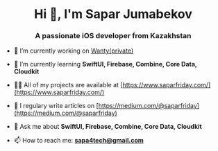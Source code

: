 <h1 align="center">Hi 👋, I'm Sapar Jumabekov</h1>
<h3 align="center">A passionate iOS developer from Kazakhstan</h3>


- 🔭 I’m currently working on [Wanty(private)](https://apps.apple.com/kz/app/wanty/id1555452616)

- 🌱 I’m currently learning **SwiftUI, Firebase, Combine, Core Data, Cloudkit**

- 👨‍💻 All of my projects are available at [https://www.saparfriday.com/](https://www.saparfriday.com/)

- 📝 I regulary write articles on [https://medium.com/@saparfriday](https://medium.com/@saparfriday)

- 💬 Ask me about **SwiftUI, Firebase, Combine, Core Data, Cloudkit**

- 📫 How to reach me: **sapa4tech@gmail.com**
